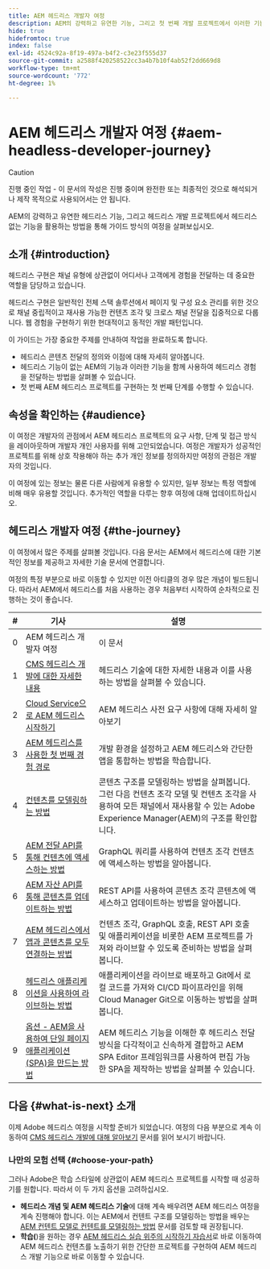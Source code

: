 ```yaml
---
title: AEM 헤드리스 개발자 여정
description: AEM의 강력하고 유연한 기능, 그리고 첫 번째 개발 프로젝트에서 이러한 기능을 활용하는 방법을 통해 안내 가능한 여정을 살펴보십시오.
hide: true
hidefromtoc: true
index: false
exl-id: 4524c92a-8f19-497a-b4f2-c3e23f555d37
source-git-commit: a2588f420258522cc3a4b7b10f4ab52f2dd669d8
workflow-type: tm+mt
source-wordcount: '772'
ht-degree: 1%

---
```


# AEM 헤드리스 개발자 여정 {#aem-headless-developer-journey}

>[!CAUTION]
>
>진행 중인 작업 - 이 문서의 작성은 진행 중이며 완전한 또는 최종적인 것으로 해석되거나 제작 목적으로 사용되어서는 안 됩니다.

AEM의 강력하고 유연한 헤드리스 기능, 그리고 헤드리스 개발 프로젝트에서 헤드리스 없는 기능을 활용하는 방법을 통해 가이드 방식의 여정을 살펴보십시오.

## 소개 {#introduction}

헤드리스 구현은 채널 유형에 상관없이 어디서나 고객에게 경험을 전달하는 데 중요한 역할을 담당하고 있습니다.

헤드리스 구현은 일반적인 전체 스택 솔루션에서 페이지 및 구성 요소 관리를 위한 것으로 채널 중립적이고 재사용 가능한 컨텐츠 조각 및 크로스 채널 전달을 집중적으로 다룹니다. 웹 경험을 구현하기 위한 현대적이고 동적인 개발 패턴입니다.

이 가이드는 가장 중요한 주제를 안내하여 작업을 완료하도록 합니다.

* 헤드리스 콘텐츠 전달의 정의와 이점에 대해 자세히 알아봅니다.
* 헤드리스 기능이 없는 AEM의 기능과 이러한 기능을 함께 사용하여 헤드리스 경험을 전달하는 방법을 살펴볼 수 있습니다.
* 첫 번째 AEM 헤드리스 프로젝트를 구현하는 첫 번째 단계를 수행할 수 있습니다.

## 속성을 확인하는 {#audience}

이 여정은 개발자의 관점에서 AEM 헤드리스 프로젝트의 요구 사항, 단계 및 접근 방식을 레이아웃하며 개발자 개인 사용자를 위해 고안되었습니다. 여정은 개발자가 성공적인 프로젝트를 위해 상호 작용해야 하는 추가 개인 정보를 정의하지만 여정의 관점은 개발자의 것입니다.

이 여정에 있는 정보는 물론 다른 사람에게 유용할 수 있지만, 일부 정보는 특정 역할에 비해 매우 유용할 것입니다. 추가적인 역할을 다루는 향후 여정에 대해 업데이트하십시오.

## 헤드리스 개발자 여정 {#the-journey}

이 여정에서 많은 주제를 살펴볼 것입니다. 다음 문서는 AEM에서 헤드리스에 대한 기본적인 정보를 제공하고 자세한 기술 문서에 연결합니다.

여정의 특정 부분으로 바로 이동할 수 있지만 이전 아티클의 경우 많은 개념이 빌드됩니다. 따라서 AEM에서 헤드리스를 처음 사용하는 경우 처음부터 시작하여 순차적으로 진행하는 것이 좋습니다.

| # | 기사 | 설명 |
|---|---|---|
| 0 | AEM 헤드리스 개발자 여정 | 이 문서 |
| 1 | [CMS 헤드리스 개발에 대한 자세한 내용](learn-about.md) | 헤드리스 기술에 대한 자세한 내용과 이를 사용하는 방법을 살펴볼 수 있습니다. |
| 2 | [Cloud Service으로 AEM 헤드리스 시작하기](getting-started.md) | AEM 헤드리스 사전 요구 사항에 대해 자세히 알아보기 |
| 3 | [AEM 헤드리스를 사용한 첫 번째 경험 경로](path-to-first-experience.md) | 개발 환경을 설정하고 AEM 헤드리스와 간단한 앱을 통합하는 방법을 학습합니다. |
| 4 | [컨텐츠를 모델링하는 방법](model-your-content.md) | 콘텐츠 구조를 모델링하는 방법을 살펴봅니다. 그런 다음 컨텐츠 조각 모델 및 컨텐츠 조각을 사용하여 모든 채널에서 재사용할 수 있는 Adobe Experience Manager(AEM)의 구조를 확인합니다. |
| 5 | [AEM 전달 API를 통해 컨텐츠에 액세스하는 방법](access-your-content.md) | GraphQL 쿼리를 사용하여 컨텐츠 조각 컨텐츠에 액세스하는 방법을 알아봅니다. |
| 6 | [AEM 자산 API를 통해 콘텐츠를 업데이트하는 방법](update-your-content.md) | REST API를 사용하여 콘텐츠 조각 콘텐츠에 액세스하고 업데이트하는 방법을 알아봅니다. |
| 7 | [AEM 헤드리스에서 앱과 콘텐츠를 모두 연결하는 방법](put-it-all-together.md) | 컨텐츠 조각, GraphQL 호출, REST API 호출 및 애플리케이션을 비롯한 AEM 프로젝트를 가져와 라이브할 수 있도록 준비하는 방법을 살펴봅니다. |
| 8 | [헤드리스 애플리케이션을 사용하여 라이브하는 방법](go-live.md) | 애플리케이션을 라이브로 배포하고 Git에서 로컬 코드를 가져와 CI/CD 파이프라인을 위해 Cloud Manager Git으로 이동하는 방법을 살펴봅니다. |
| 9 | [옵션 - AEM을 사용하여 단일 페이지 애플리케이션(SPA)을 만드는 방법](create-spa.md) | AEM 헤드리스 기능을 이해한 후 헤드리스 전달 방식을 다각적이고 신속하게 결합하고 AEM SPA Editor 프레임워크를 사용하여 편집 가능한 SPA을 제작하는 방법을 살펴볼 수 있습니다. |

## 다음 {#what-is-next} 소개

이제 Adobe 헤드리스 여정을 시작할 준비가 되었습니다. 여정의 다음 부분으로 계속 이동하여 [CMS 헤드리스 개발에 대해 알아보기](learn-about.md) 문서를 읽어 보시기 바랍니다.

### 나만의 모험 선택 {#choose-your-path}

그러나 Adobe은 학습 스타일에 상관없이 AEM 헤드리스 프로젝트를 시작할 때 성공하기를 원합니다. 따라서 이 두 가지 옵션을 고려하십시오.

* **헤드리스 개념 및 AEM 헤드리스 기술**&#x200B;에 대해 계속 배우려면 AEM 헤드리스 여정을 계속 진행해야 합니다. 이는 AEM에서 컨텐트 구조를 모델링하는 방법을 배우는 [AEM 컨텐트 모델로 컨텐트를 모델링하는 방법](model-your-content.md) 문서를 검토할 때 권장됩니다.
* **학습(**)을 원하는 경우 [AEM 헤드리스 실습 위주의 시작하기 자습서](https://experienceleague.adobe.com/docs/experience-manager-learn/getting-started-with-aem-headless/graphql/multi-step/overview.html)로 바로 이동하여 AEM 헤드리스 컨텐츠를 노출하기 위한 간단한 프로젝트를 구현하여 AEM 헤드리스 개발 기능으로 바로 이동할 수 있습니다.

